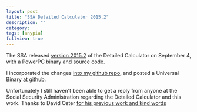 ```yaml
---
layout: post
title: "SSA Detailed Calculator 2015.2"
description: ""
category: 
tags: [anypia]
fullview: true
---
```


The SSA released [version 2015.2](http://www.ssa.gov/OACT/anypia/anypia.html) of the Detailed Calculator on September 4, with a PowerPC binary and source code.

I incorporated the changes [into my github repo](https://github.com/bslabs/anypiamac/commit/8c0fe1e58c14c1f98f04d70be5d34d36439a642b), and posted a Universal Binary [at github](https://github.com/bslabs/anypiamac/releases/tag/2015.2).

Unfortunately I still haven't been able to get a reply from anyone at the Social Security Administration regarding the Detailed Calculator and this work. Thanks to David Oster [for his previous work and kind words](https://plus.google.com/+DavidOster/posts/WnyBgPh177o)
